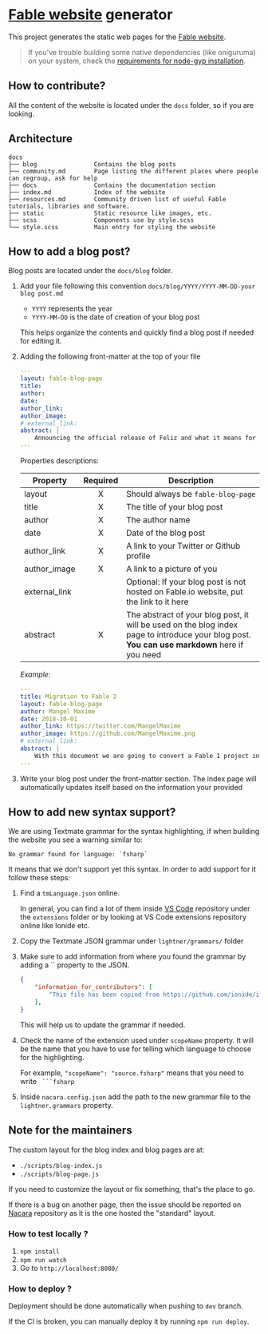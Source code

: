 # [Fable website](http://fable.io) generator

This project generates the static web pages for the [Fable website](http://fable.io).

> If you've trouble building some native dependencies (like oniguruma) on your system, check the [requirements for node-gyp installation](https://github.com/nodejs/node-gyp#installation).

## How to contribute?

All the content of the website is located under the `docs` folder, so if you are looking.

## Architecture

```
docs
├── blog                Contains the blog posts
├── community.md        Page listing the different places where people can regroup, ask for help
├── docs                Contains the documentation section
├── index.md            Index of the website
├── resources.md        Community driven list of useful Fable tutorials, libraries and software.
├── static              Static resource like images, etc.
├── scss                Components use by style.scss
└── style.scss          Main entry for styling the website
```

## How to add a blog post?

Blog posts are located under the `docs/blog` folder.

1. Add your file following this convention `docs/blog/YYYY/YYYY-MM-DD-your blog post.md`

    - `YYYY` represents the year
    - `YYYY-MM-DD` is the date of creation of your blog post

    This helps organize the contents and quickly find a blog post if needed for editing it.

2. Adding the following front-matter at the top of your file

    ```yaml
    ---
    layout: fable-blog-page
    title:
    author:
    date:
    author_link:
    author_image:
    # external_link:
    abstract: |
        Announcing the official release of Feliz and what it means for the Fable community.
    ---
    ```

    Properties descriptions:

    | Property | Required | Description |
    |---|:---:|---|
    | layout | X | Should always be `fable-blog-page` |
    | title | X | The title of your blog post |
    | author | X | The author name |
    | date | X | Date of the blog post |
    | author_link | X | A link to your Twitter or Github profile |
    | author_image | X | A link to a picture of you |
    | external_link | | Optional: If your blog post is not hosted on Fable.io website, put the link to it here |
    | abstract | X | The abstract of your blog post, it will be used on the blog index page to introduce your blog post. **You can use markdown** here if you need |

    *Example:*

    ```yaml
    ---
    title: Migration to Fable 2
    layout: fable-blog-page
    author: Mangel Maxime
    date: 2018-10-01
    author_link: https://twitter.com/MangelMaxime
    author_image: https://github.com/MangelMaxime.png
    # external_link:
    abstract: |
        With this document we are going to convert a Fable 1 project into a Fable 2 project. This guide has been written by converting Fulma.Minimal template from Fable 1 to Fable 2.
    ---
    ```

3. Write your blog post under the front-matter section. The index page will automatically updates itself based on the information your provided

## How to add new syntax support?

We are using Textmate grammar for the syntax highlighting, if when building the website you see a warning similar to:

```
No grammar found for language: `fsharp`
```

It means that we don't support yet this syntax. In order to add support for it follow these steps:

1. Find a `tmLanguage.json` online.

    In general, you can find a lot of them inside [VS Code](https://github.com/microsoft/vscode) repository under the `extensions` folder or by looking at VS Code extensions repository online like Ionide etc.

2. Copy the Textmate JSON grammar under `lightner/grammars/` folder
3. Make sure to add information from where you found the grammar by adding a `` property to the JSON.

    ```json
    {
        "information_for_contributors": [
		    "This file has been copied from https://github.com/ionide/ionide-fsgrammar/blob/master/grammar/fsharp.json"
	    ],
    }
    ```

    This will help us to update the grammar if needed.

4. Check the name of the extension used under `scopeName` property. It will be the name that you have to use for telling which language to choose for the highlighting.

    For example, `"scopeName": "source.fsharp"` means that you need to write ` ```fsharp`

5. Inside `nacara.config.json` add the path to the new grammar file to the `lightner.grammars` property.

## Note for the maintainers

The custom layout for the blog index and blog pages are at:

- `./scripts/blog-index.js`
- `./scripts/blog-page.js`

If you need to customize the layout or fix something, that's the place to go.

If there is a bug on another page, then the issue should be reported on [Nacara](https://github.com/MangelMaxime/Nacara) repository as it is the one hosted the "standard" layout.

### How to test locally ?

1. `npm install`
2. `npm run watch`
3. Go to `http://localhost:8080/`

### How to deploy ?

Deployment should be done automatically when pushing to `dev` branch.

If the CI is broken, you can manually deploy it by running `npm run deploy`.
